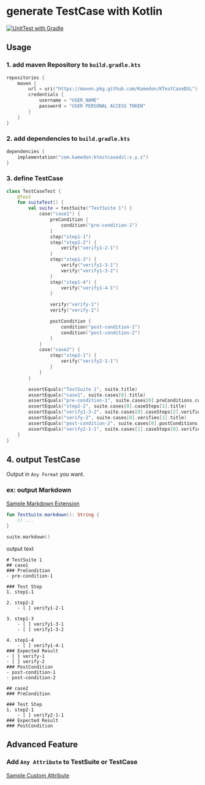 # generate TestCase with Kotlin

[![UnitTest with Gradle](https://github.com/kamedon/KTestCaseDSL/actions/workflows/test.yml/badge.svg)](https://github.com/kamedon/KTestCaseDSL/actions/workflows/test.yml)

## Usage

### 1. add maven Repository to `build.gradle.kts`

```kotlin
repositories {
    maven {
        url = uri("https://maven.pkg.github.com/Kamedon/KTestCaseDSL")
        credentials {
            username = "USER_NAME"
            password = "USER PERSONAL ACCESS TOKEN"
        }
    }
}
```

### 2. add dependencies to `build.gradle.kts`

```kotlin
dependencies {
    implementation("com.kamedon:ktestcasedsl:x.y.z")
}
```

### 3. define TestCase

```kotlin
class TestCaseTest {
    @Test
    fun suiteTest() {
        val suite = testSuite("TestSuite 1") {
            case("case1") {
                preCondition {
                    condition("pre-condition-1")
                }
                step("step1-1")
                step("step2-2") {
                    verify("verify1-2-1")
                }
                step("step1-3") {
                    verify("verify1-3-1")
                    verify("verify1-3-2")
                }
                step("step1-4") {
                    verify("verify1-4-1")
                }

                verify("verify-1")
                verify("verify-2")

                postCondition {
                    condition("post-condition-1")
                    condition("post-condition-2")
                }
            }
            case("case2") {
                step("step2-1") {
                    verify("verify2-1-1")
                }
            }
        }

        assertEquals("TestSuite 1", suite.title)
        assertEquals("case1", suite.cases[0].title)
        assertEquals("pre-condition-1", suite.cases[0].preConditions.conditions[0].title)
        assertEquals("step2-2", suite.cases[0].caseSteps[1].title)
        assertEquals("verify1-3-2", suite.cases[0].caseSteps[2].verifies[1].title)
        assertEquals("verify-2", suite.cases[0].verifies[1].title)
        assertEquals("post-condition-2", suite.cases[0].postConditions.conditions[1].title)
        assertEquals("verify2-1-1", suite.cases[1].caseSteps[0].verifies[0].title)
    }
}

```

## 4. output TestCase

Output in `Any Format` you want.

### ex: output Markdown

[Sample Markdown Extension](https://github.com/kamedon/KTestCaseDSL/blob/master/src/commonTest/kotlin/com.kamedon.ktestcase/helper/TestSuiteMarkdown.kt)

```kotlin
fun TestSuite.markdown(): String {
    // ...
}

suite.markdown()
```

output text

```
# TestSuite 1
## case1
### PreCondition
- pre-condition-1

### Test Step
1. step1-1

2. step2-2
    - [ ] verify1-2-1

3. step1-3
    - [ ] verify1-3-1
    - [ ] verify1-3-2

4. step1-4
    - [ ] verify1-4-1
### Expected Result
- [ ] verify-1
- [ ] verify-2
### PostCondition
- post-condition-1
- post-condition-2

## case2
### PreCondition

### Test Step
1. step2-1
    - [ ] verify2-1-1
### Expected Result
### PostCondition
```

## Advanced Feature

### Add `Any Attribute` to TestSuite or TestCase   

[Sample Custom Attribute](https://github.com/kamedon/KTestCaseDSL/blob/master/src/commonTest/kotlin/com.kamedon.ktestcase/TestSuiteWithAttributeTest.kt)

